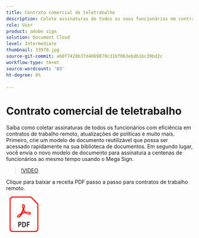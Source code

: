 ```yaml
---
title: Contrato comercial de teletrabalho
description: Colete assinaturas de todos os seus funcionários em contratos de trabalho remoto com eficiência
role: User
product: adobe sign
solution: Document Cloud
level: Intermediate
thumbnail: 33978.jpg
source-git-commit: ab0f7428b37d4069879c31bf063ebdb1bc39bd2c
workflow-type: tm+mt
source-wordcount: '83'
ht-degree: 0%

---
```


# Contrato comercial de teletrabalho

Saiba como coletar assinaturas de todos os funcionários com eficiência em contratos de trabalho remoto, atualizações de políticas e muito mais. Primeiro, crie um modelo de documento reutilizável que possa ser acessado rapidamente na sua biblioteca de documentos. Em segundo lugar, você envia o novo modelo de documento para assinatura a centenas de funcionários ao mesmo tempo usando o Mega Sign.

>[!VIDEO](https://video.tv.adobe.com/v/33978?hidetitle=true)

Clique para baixar a receita PDF passo a passo para contratos de trabalho remoto.

[![Baixar PDF Receita](../assets/acrobat_PDF_96.png)](../assets/UseCaseRecipe-EN-UsingMegaSign.pdf)
